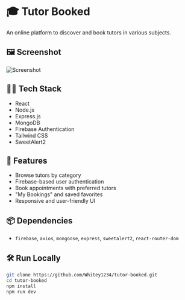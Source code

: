

# 🎓 Tutor Booked

An online platform to discover and book tutors in various subjects.


## 🖼 Screenshot
![Screenshot](https://your-screenshot-link.com/tutor-booked.png)

## 🧑‍💻 Tech Stack
- React
- Node.js
- Express.js
- MongoDB
- Firebase Authentication
- Tailwind CSS
- SweetAlert2

## 🚀 Features
- Browse tutors by category
- Firebase-based user authentication
- Book appointments with preferred tutors
- "My Bookings" and saved favorites
- Responsive and user-friendly UI

## 📦 Dependencies
- `firebase`, `axios`, `mongoose`, `express`, `sweetalert2`, `react-router-dom`

## 🛠️ Run Locally

```bash
git clone https://github.com/Whitey1234/tutor-booked.git
cd tutor-booked
npm install
npm run dev
